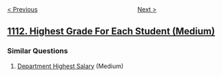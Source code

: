 <!--|This file generated by command(leetcode description); DO NOT EDIT.    |-->
<!--+----------------------------------------------------------------------+-->
<!--|@author    openset <openset.wang@gmail.com>                           |-->
<!--|@link      https://github.com/openset                                 |-->
<!--|@home      https://github.com/tonymontaro/leetcode-hints                        |-->
<!--+----------------------------------------------------------------------+-->

[< Previous](https://github.com/tonymontaro/leetcode-hints/tree/master/problems/maximum-nesting-depth-of-two-valid-parentheses-strings "Maximum Nesting Depth of Two Valid Parentheses Strings")
　　　　　　　　　　　　　　　　
[Next >](https://github.com/tonymontaro/leetcode-hints/tree/master/problems/reported-posts "Reported Posts")

## [1112. Highest Grade For Each Student (Medium)](https://leetcode.com/problems/highest-grade-for-each-student "")



### Similar Questions
  1. [Department Highest Salary](https://github.com/tonymontaro/leetcode-hints/tree/master/problems/department-highest-salary) (Medium)
